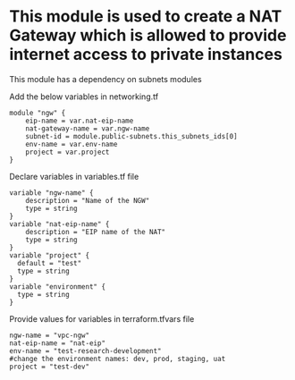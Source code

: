# This module is used to create a NAT Gateway which is allowed to provide internet access to private instances

This module has a dependency on subnets modules 

Add the below variables in networking.tf 
```
module "ngw" {
    eip-name = var.nat-eip-name
    nat-gateway-name = var.ngw-name
    subnet-id = module.public-subnets.this_subnets_ids[0]
    env-name = var.env-name
    project = var.project 
}
```
Declare variables in variables.tf file
```
variable "ngw-name" {
    description = "Name of the NGW"
    type = string
}
variable "nat-eip-name" {
    description = "EIP name of the NAT"
    type = string
}
variable "project" {
  default = "test"
  type = string
}
variable "environment" {
  type = string
}
```
Provide values for variables in terraform.tfvars file
```
ngw-name = "vpc-ngw"
nat-eip-name = "nat-eip"
env-name = "test-research-development"
#change the environment names: dev, prod, staging, uat
project = "test-dev"
```
